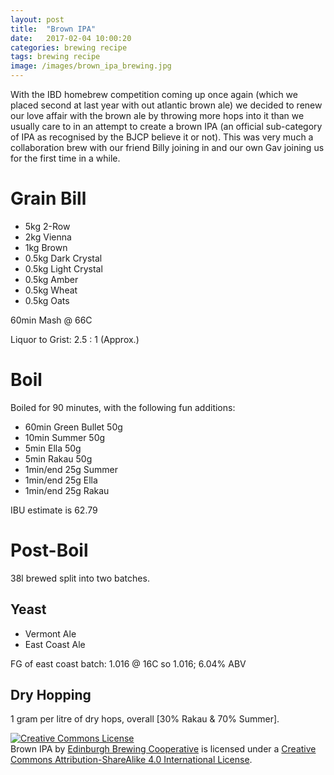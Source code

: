 ```yaml
---
layout: post
title:  "Brown IPA"
date:   2017-02-04 10:00:20
categories: brewing recipe
tags: brewing recipe
image: /images/brown_ipa_brewing.jpg
---
```


With the IBD homebrew competition coming up once again (which we placed second at last year with out atlantic brown ale) we decided to renew our love affair with the brown ale by throwing more hops into it than we usually care to in an attempt to create a brown IPA (an official sub-category of IPA as recognised by the BJCP believe it or not). This was very much a collaboration brew with our friend Billy joining in and our own Gav joining us for the first time in a while.

Grain Bill
==========

- 5kg 2-Row
- 2kg Vienna
- 1kg Brown
- 0.5kg Dark Crystal
- 0.5kg Light Crystal
- 0.5kg Amber
- 0.5kg Wheat
- 0.5kg Oats

60min Mash @ 66C

Liquor to Grist: 2.5 : 1 (Approx.)

Boil
====

Boiled for 90 minutes, with the following fun additions:

- 60min Green Bullet 50g
- 10min Summer 50g
- 5min Ella 50g
- 5min Rakau 50g
- 1min/end 25g Summer
- 1min/end 25g Ella
- 1min/end 25g Rakau

IBU estimate is 62.79

Post-Boil
=========

38l brewed split into two batches.

Yeast
-----

- Vermont Ale
- East Coast Ale

FG of east coast batch: 1.016 @ 16C so 1.016; 6.04% ABV

Dry Hopping
-----------

1 gram per litre of dry hops, overall [30% Rakau & 70% Summer].


<a rel="license" href="http://creativecommons.org/licenses/by-sa/4.0/"><img alt="Creative Commons License" style="border-width:0" src="https://i.creativecommons.org/l/by-sa/4.0/88x31.png" /></a><br /><span xmlns:dct="http://purl.org/dc/terms/" href="http://purl.org/dc/dcmitype/Text" property="dct:title" rel="dct:type">Brown IPA</span> by <a xmlns:cc="http://creativecommons.org/ns#" href="https://edinburgh-brewing-cooperative.github.io" property="cc:attributionName" rel="cc:attributionURL">Edinburgh Brewing Cooperative</a> is licensed under a <a rel="license" href="http://creativecommons.org/licenses/by-sa/4.0/">Creative Commons Attribution-ShareAlike 4.0 International License</a>.
